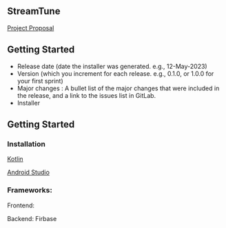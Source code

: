 ## StreamTune

[Project Proposal](https://git.uwaterloo.ca/saabaksh/team-101-9/-/wikis/Project-Proposal)

## Getting Started
- Release date (date the installer was generated. e.g., 12-May-2023)
- Version (which you increment for each release. e.g., 0.1.0, or 1.0.0 for your first sprint)
- Major changes : A bullet list of the major changes that were included in the release, and a link to the issues list in GitLab.
- Installer

## Getting Started

### Installation

[Kotlin](https://kotlinlang.org/docs/command-line.html#sdkman)

[Android Studio](https://developer.android.com/studio)

### Frameworks:

Frontend:

Backend: Firbase
